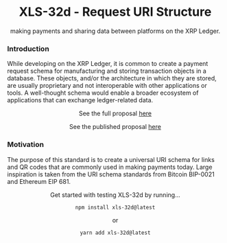 <h1 align="center">XLS-32d - Request URI Structure </h1>

<p align="center">
making payments and sharing data between platforms on the XRP Ledger.
</p>

### Introduction

While developing on the XRP Ledger, it is common to create a payment request schema for manufacturing and storing transaction objects in a database. These objects, and/or the architecture in which they are stored, are usually proprietary and not interoperable with other applications or tools. A well-thought schema would enable a broader ecosystem of applications that can exchange ledger-related data.

<p align="center">
See the full proposal
<a rel="noopener noreferrer" target="_blank" href="./docs/proposal.md">here</a>
</p>

<p align="center">
See the published proposal
<a rel="noopener noreferrer" target="_blank" href="https://github.com/XRPLF/XRPL-Standards/discussions/81">here</a>
</p>

### Motivation

The purpose of this standard is to create a universal URI schema for links and QR codes that are commonly used in making payments today. Large inspiration is taken from the URI schema standards from Bitcoin BIP-0021 and Ethereum EIP 681.

<p align="center">
  Get started with testing XLS-32d by running... 
  <p align="center">
  <code>npm install xls-32d@latest</code>
  </p>

<p align="center">
or
  </p>

  <p align="center"> <code>yarn add xls-32d@latest</code>
</p>
  </p>

